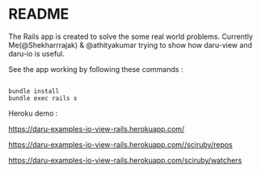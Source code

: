 # README

The Rails app is created to solve the some real world problems. Currently Me(@Shekharrrajak) & @athityakumar trying to show how daru-view and daru-io is useful.

See the app working by following these commands :

```

bundle install
bundle exec rails s

```

Heroku demo : 

https://daru-examples-io-view-rails.herokuapp.com/

https://daru-examples-io-view-rails.herokuapp.com//sciruby/repos

https://daru-examples-io-view-rails.herokuapp.com/sciruby/watchers
